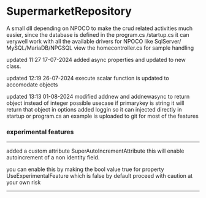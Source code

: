 # SupermarketRepository

A small dll depending on NPOCO to make the crud related activities much easier,
since the database is defined in the program.cs /startup.cs it can verywell work with all the available drivers for NPOCO like SqlServer/ MySQL/MariaDB/NPGSQL 
view the homecontroller.cs for sample handling

updated 11:27 17-07-2024
added async properties and updated to new class.

updated 12:19 26-07-2024
execute scalar function is updated to accomodate objects

updated 13:13 01-08-2024
modified addnew and addnewasync to return object instead of integer 
possible usecase if primarykey is string it will return that object
in options added loggin so it can injected directly in startup or program.cs
an example is uploaded to git for most of the features

### experimental features
*************************************************************
added a custom attribute
SuperAutoIncrementAttribute 
this will enable autoincrement of a non identity field.

you can enable this by making the bool value true for property UseExperimentalFeature which is false by default
proceed with caution at your own risk
**********************************************************************************